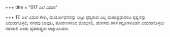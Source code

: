 +++
title = "017 ಎಲೆ ವಿದುರ"

+++
17. ಎಲೆ ವಿದುರ ಕೇಳು, ದುರ್ಯೋಧನನನ್ನು ಬಿಟ್ಟು ಧನ್ಯರಾದ ಎಲ್ಲ ಮಹಾಪ್ರಧಾನರೂ ಕೃಷ್ಣನನ್ನು ಎದುರುಗೊಳ್ಳಲಿ, ನಗರವು ಬಾವುಟ, ತೋರಣಗಳಿಂದ ಶೋಭಿಸಲಿ, ಹೆಂಗಸರು ಕಳಸ ಕನ್ನಡಿಗಳೊಡನೆ ಎದುರುಗೊಳ್ಳಲು ನಡಯಲಿ ಎಂದು ಧೃತರಾಷ್ಟ್ರನು ಆಜ್ಞಾಪಿಸಿದನು.